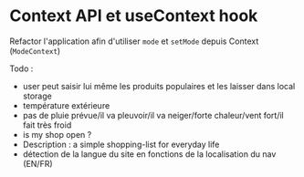 # Context API et useContext hook

Refactor l'application afin d'utiliser `mode` et `setMode` depuis Context (`ModeContext`)

Todo :

- user peut saisir lui même les produits populaires et les laisser dans local storage
- température extérieure
- pas de pluie prévue/il va pleuvoir/il va neiger/forte chaleur/vent fort/il fait très froid
- is my shop open ?
- Description : a simple shopping-list for everyday life
- détection de la langue du site en fonctions de la localisation du nav (EN/FR)
